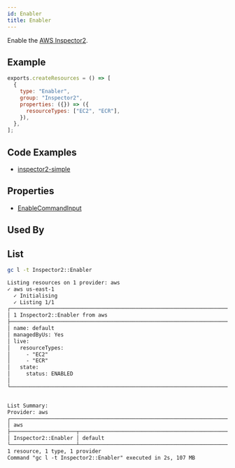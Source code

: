 ```yaml
---
id: Enabler
title: Enabler
---
```


Enable the [AWS Inspector2](https://console.aws.amazon.com/inspector/v2/home?#/get-started).

## Example

```js
exports.createResources = () => [
  {
    type: "Enabler",
    group: "Inspector2",
    properties: ({}) => ({
      resourceTypes: ["EC2", "ECR"],
    }),
  },
];
```

## Code Examples

- [inspector2-simple](https://github.com/grucloud/grucloud/blob/main/examples/aws/Inspector2/inspector2-simple)

## Properties

- [EnableCommandInput](https://docs.aws.amazon.com/AWSJavaScriptSDK/v3/latest/clients/client-inspector2/interfaces/enablecommandinput.html)

## Used By

## List

```sh
gc l -t Inspector2::Enabler
```

```txt
Listing resources on 1 provider: aws
✓ aws us-east-1
  ✓ Initialising
  ✓ Listing 1/1
┌───────────────────────────────────────────────────────────────────────────────────┐
│ 1 Inspector2::Enabler from aws                                                    │
├───────────────────────────────────────────────────────────────────────────────────┤
│ name: default                                                                     │
│ managedByUs: Yes                                                                  │
│ live:                                                                             │
│   resourceTypes:                                                                  │
│     - "EC2"                                                                       │
│     - "ECR"                                                                       │
│   state:                                                                          │
│     status: ENABLED                                                               │
│                                                                                   │
└───────────────────────────────────────────────────────────────────────────────────┘


List Summary:
Provider: aws
┌──────────────────────────────────────────────────────────────────────────────────┐
│ aws                                                                              │
├─────────────────────┬────────────────────────────────────────────────────────────┤
│ Inspector2::Enabler │ default                                                    │
└─────────────────────┴────────────────────────────────────────────────────────────┘
1 resource, 1 type, 1 provider
Command "gc l -t Inspector2::Enabler" executed in 2s, 107 MB
```
